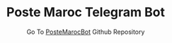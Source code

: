 <div align="center">
  <h1>Poste Maroc Telegram Bot</h1>
  Go To <a href="https://github.com/h4fide/postemarocbot">PosteMarocBot</a> Github Repository 
</div>